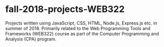 # fall-2018-projects-WEB322
Projects written using JavaScript, CSS, HTML, Node.js, Express.js etc. in summer of 2018. Primarily related to the Web Programming Tools and Frameworks (WEB322) course as part of the Computer Programming and Analysis (CPA) program.
